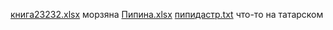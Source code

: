 [книга23232.xlsx](https://github.com/oxxrayy/popova142/files/9670227/23232.xlsx)   морзяна 
[Пипина.xlsx](https://github.com/oxxrayy/popova142/files/9670241/default.xlsx)
[пипидастр.txt](https://github.com/oxxrayy/popova142/files/9670250/default.txt) что-то на татарском 
